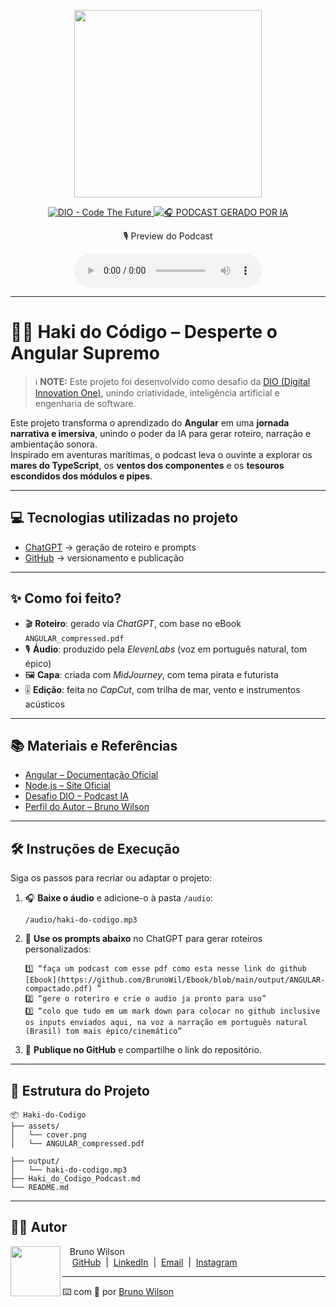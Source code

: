 <p align="center">
<img 
    src="./assets/cover.png"
    width="300"
/>
</p>

<p align="center">
<a href="https://dio.me/">
    <img 
        src="https://img.shields.io/badge/DIO-Code_The_Future-28DA77?logo=youtube" 
        alt="DIO - Code The Future">
</a>
<a href="https://dio.me/">
<img 
    src="https://img.shields.io/badge/🎧_PODCAST_GERADO_POR_IA-FF5E72" 
    alt="🎧 PODCAST GERADO POR IA">
</a>
</p>

<p align="center">
    🎙️ Preview do Podcast
</p>

<div align="center">
    <audio src="./output/haki-do-codigo.mp3" controls title="Haki do Código - Podcast"></audio>
</div>

---

# 🏴‍☠️ Haki do Código – Desperte o Angular Supremo  

> ℹ️ **NOTE:** Este projeto foi desenvolvido como desafio da [DIO (Digital Innovation One)](https://dio.me), unindo criatividade, inteligência artificial e engenharia de software.

Este projeto transforma o aprendizado do **Angular** em uma **jornada narrativa e imersiva**, unindo o poder da IA para gerar roteiro, narração e ambientação sonora.  
Inspirado em aventuras marítimas, o podcast leva o ouvinte a explorar os **mares do TypeScript**, os **ventos dos componentes** e os **tesouros escondidos dos módulos e pipes**.  

---

## 💻 Tecnologias utilizadas no projeto

- [ChatGPT](https://chat.openai.com/) → geração de roteiro e prompts  
- [GitHub](https://github.com/) → versionamento e publicação  

---

## ✨ Como foi feito?

- 🎬 **Roteiro**: gerado via *ChatGPT*, com base no eBook `ANGULAR_compressed.pdf`  
- 🎙️ **Áudio**: produzido pela *ElevenLabs* (voz em português natural, tom épico)  
- 🖼️ **Capa**: criada com *MidJourney*, com tema pirata e futurista  
- 🎚️ **Edição**: feita no *CapCut*, com trilha de mar, vento e instrumentos acústicos  

---

## 📚 Materiais e Referências

- [Angular – Documentação Oficial](https://angular.io/docs)  
- [Node.js – Site Oficial](https://nodejs.org/)  
- [Desafio DIO – Podcast IA](https://github.com/felipeAguiarCode/prompts-for-podcast-generate-by-ia)  
- [Perfil do Autor – Bruno Wilson](https://github.com/BrunoWil)  

---

## 🛠️ Instruções de Execução

Siga os passos para recriar ou adaptar o projeto:

1. 🎧 **Baixe o áudio** e adicione-o à pasta `/audio`:
   ```
   /audio/haki-do-codigo.mp3
   ```
2. 🧠 **Use os prompts abaixo** no ChatGPT para gerar roteiros personalizados:
   ```text
   1️⃣ “faça um podcast com esse pdf como esta nesse link do github [Ebook](https://github.com/BrunoWil/Ebook/blob/main/output/ANGULAR-compactado.pdf) ”
   2️⃣ “gere o roteriro e crie o audio ja pronto para uso”
   3️⃣ “colo que tudo em um mark down para colocar no github inclusive os inputs enviados aqui, na voz a narração em português natural (Brasil) tom mais épico/cinemático”
   ```
3. 🚀 **Publique no GitHub** e compartilhe o link do repositório.  

---

## 🧾 Estrutura do Projeto

```
📦 Haki-do-Codigo
├── assets/
│   └── cover.png
│   └── ANGULAR_compressed.pdf

├── output/
│   └── haki-do-codigo.mp3
├── Haki_do_Codigo_Podcast.md
└── README.md
```

---

## 👨‍💻 Autor

<p>
    <img 
      align=left 
      margin=10 
      width=80 
      src="https://avatars.githubusercontent.com/u/37452836?v=4"
    />
    <p>&nbsp;&nbsp;&nbsp;Bruno Wilson<br>
    &nbsp;&nbsp;&nbsp;
    <a href="https://github.com/BrunoWil">GitHub</a>
    &nbsp;|&nbsp;
    <a href="https://www.linkedin.com/in/bruno-wilson">LinkedIn</a>
    &nbsp;|&nbsp;
    <a href="mailto:Bruno.wilson.m@gmail.com">Email</a>
    &nbsp;|&nbsp;
    <a href="https://www.instagram.com/">Instagram</a>
    </p>
</p>

---

⌨️ com 💜 por [Bruno Wilson](https://github.com/BrunoWil)
